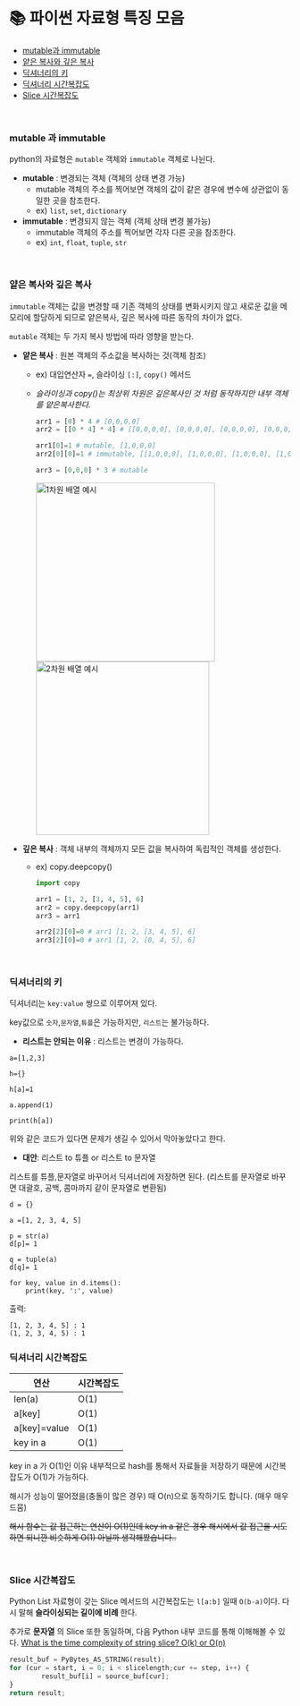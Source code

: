 # 📚 파이썬 자료형 특징 모음

- [mutable과 immutable](/%E2%9C%A8%20%ED%9A%A8%EA%B3%BC%20%EB%A7%8C%EC%A0%90%20%EC%BD%94%EB%94%A9%ED%85%8C%EC%8A%A4%ED%8A%B8%20Cheat%20Sheet!/%F0%9F%93%9A%20%ED%8C%8C%EC%9D%B4%EC%8D%AC%20%EC%9E%90%EB%A3%8C%ED%98%95%20%ED%8A%B9%EC%A7%95%20%EB%AA%A8%EC%9D%8C.md#mutable-과-immutable)
- [얕은 복사와 깊은 복사](/%E2%9C%A8%20%ED%9A%A8%EA%B3%BC%20%EB%A7%8C%EC%A0%90%20%EC%BD%94%EB%94%A9%ED%85%8C%EC%8A%A4%ED%8A%B8%20Cheat%20Sheet!/%F0%9F%93%9A%20%ED%8C%8C%EC%9D%B4%EC%8D%AC%20%EC%9E%90%EB%A3%8C%ED%98%95%20%ED%8A%B9%EC%A7%95%20%EB%AA%A8%EC%9D%8C.md#얕은-복사와-깊은-복사)
- [딕셔너리의 키](/%E2%9C%A8%20%ED%9A%A8%EA%B3%BC%20%EB%A7%8C%EC%A0%90%20%EC%BD%94%EB%94%A9%ED%85%8C%EC%8A%A4%ED%8A%B8%20Cheat%20Sheet!/%F0%9F%93%9A%20%ED%8C%8C%EC%9D%B4%EC%8D%AC%20%EC%9E%90%EB%A3%8C%ED%98%95%20%ED%8A%B9%EC%A7%95%20%EB%AA%A8%EC%9D%8C.md#딕셔너리의-키)
- [딕셔너리 시간복잡도](/%E2%9C%A8%20%ED%9A%A8%EA%B3%BC%20%EB%A7%8C%EC%A0%90%20%EC%BD%94%EB%94%A9%ED%85%8C%EC%8A%A4%ED%8A%B8%20Cheat%20Sheet!/%F0%9F%93%9A%20%ED%8C%8C%EC%9D%B4%EC%8D%AC%20%EC%9E%90%EB%A3%8C%ED%98%95%20%ED%8A%B9%EC%A7%95%20%EB%AA%A8%EC%9D%8C.md#딕셔너리-시간복잡도)
- [Slice 시간복잡도](/%E2%9C%A8%20%ED%9A%A8%EA%B3%BC%20%EB%A7%8C%EC%A0%90%20%EC%BD%94%EB%94%A9%ED%85%8C%EC%8A%A4%ED%8A%B8%20Cheat%20Sheet!/%F0%9F%93%9A%20%ED%8C%8C%EC%9D%B4%EC%8D%AC%20%EC%9E%90%EB%A3%8C%ED%98%95%20%ED%8A%B9%EC%A7%95%20%EB%AA%A8%EC%9D%8C.md#Slice-시간복잡도)

<br/>

### mutable 과 immutable

python의 자료형은 `mutable` 객체와 `immutable` 객체로 나뉜다.

- **mutable** : 변경되는 객체 (객체의 상태 변경 가능)
  - mutable 객체의 주소를 찍어보면 객체의 값이 같은 경우에 변수에 상관없이 동일한 곳을 참조한다.
  - ex) `list`, `set`, `dictionary`
- **immutable** : 변경되지 않는 객체 (객체 상태 변경 불가능)
  - immutable 객체의 주소를 찍어보면 각자 다른 곳을 참조한다.
  - ex) `int`, `float`, `tuple`, `str`

<br/>

### 얕은 복사와 깊은 복사

`immutable` 객체는 값을 변경할 때 기존 객체의 상태를 변화시키지 않고 새로운 값을 메모리에 할당하게 되므로 얕은복사, 깊은 복사에 따른 동작의 차이가 없다.

`mutable` 객체는 두 가지 복사 방법에 따라 영향을 받는다.

- **얕은 복사** : 원본 객체의 주소값을 복사하는 것(객체 참조)

  - ex) 대입연산자 `=`, 슬라이싱 `[:]`, `copy()` 메서드
  - _슬라이싱과 copy()는 최상위 차원은 깊은복사인 것 처럼 동작하지만 내부 객체를 얕은복사한다._

    ```py
    arr1 = [0] * 4 # [0,0,0,0]
    arr2 = [[0 * 4] * 4] # [[0,0,0,0], [0,0,0,0], [0,0,0,0], [0,0,0,0]]

    arr1[0]=1 # mutable, [1,0,0,0]
    arr2[0][0]=1 # immutable, [[1,0,0,0], [1,0,0,0], [1,0,0,0], [1,0,0,0]]

    arr3 = [0,0,0] * 3 # mutable
    ```

    <div>
      <img alt="1차원 배열 예시" src="https://user-images.githubusercontent.com/53565255/217977160-07145113-c275-4e2d-8ad9-08fce3d18b29.png" width="320" >
      <img alt="2차원 배열 예시" src="https://user-images.githubusercontent.com/53565255/217977207-39fa5bb3-c6fe-40b7-bb9f-83179dfcf108.png" width="310" >
    </div>

- **깊은 복사** : 객체 내부의 객체까지 모든 값을 복사하여 독립적인 객체를 생성한다.

  - ex) copy.deepcopy()

    ```py
    import copy

    arr1 = [1, 2, [3, 4, 5], 6]
    arr2 = copy.deepcopy(arr1)
    arr3 = arr1

    arr2[2][0]=0 # arr1 [1, 2, [3, 4, 5], 6]
    arr3[2][0]=0 # arr1 [1, 2, [0, 4, 5], 6]
    ```

<br/>

### 딕셔너리의 키

딕셔너리는 `key:value` 쌍으로 이루어져 있다.

key값으로 `숫자`,`문자열`,`튜플`은 가능하지만, `리스트`는 불가능하다.

- **리스트는 안되는 이유** : 리스트는 변경이 가능하다.

```
a=[1,2,3]

h={}

h[a]=1

a.append(1)

print(h[a])

```

위와 같은 코드가 있다면 문제가 생길 수 있어서 막아놓았다고 한다.

- **대안**: 리스트 to 튜플 or 리스트 to 문자열

리스트를 튜플,문자열로 바꾸어서 딕셔너리에 저장하면 된다. (리스트를 문자열로 바꾸면 대괄호, 공백, 콤마까지 같이 문자열로 변환됨)

```
d = {}

a =[1, 2, 3, 4, 5]

p = str(a)
d[p]= 1

q = tuple(a)
d[q]= 1

for key, value in d.items():
    print(key, ':', value)
```

출력:

```
[1, 2, 3, 4, 5] : 1
(1, 2, 3, 4, 5) : 1
```

### 딕셔너리 시간복잡도

| 연산         | 시간복잡도 |
| ------------ | ---------- |
| len(a)       | O(1)       |
| a[key]       | O(1)       |
| a[key]=value | O(1)       |
| key in a     | O(1)       |

key in a 가 O(1)인 이유
내부적으로 hash를 통해서 자료들을 저장하기 때문에 시간복잡도가 O(1)가 가능하다.

해시가 성능이 떨어졌을(충돌이 많은 경우) 때 O(n)으로 동작하기도 합니다. (매우 매우 드뭄)

~~해시 함수는 값 접근하는 연산이 O(1)인데 key in a 같은 경우 해시에서 값 접근을 시도하면 되니깐 비슷하게 O(1) 아닐까 생각해봤습니다..~~

<br/>

### Slice 시간복잡도

Python List 자료형이 갖는 Slice 메서드의 시간복잡도는 `l[a:b]` 일때 `O(b-a)`이다. 다시 말해 **슬라이싱되는 길이에 비례** 한다.

추가로 **문자열** 의 Slice 또한 동일하며, 다음 Python 내부 코드를 통해 이해해볼 수 있다. [What is the time complexity of string slice? O(k) or O(n)](https://stackoverflow.com/questions/61015455/what-is-the-time-complexity-of-string-slice-ok-or-on)

```python
result_buf = PyBytes_AS_STRING(result);
for (cur = start, i = 0; i < slicelength;cur += step, i++) {
        result_buf[i] = source_buf[cur];
}
return result;
```
